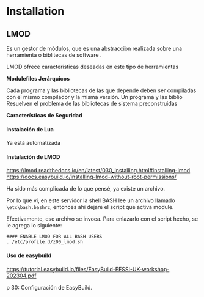 # Installation

## LMOD

Es un gestor de módulos, que es una abstracciòn realizada sobre una herramienta o biblitecas de software .

LMOD ofrece características deseadas en este tipo de herramientas

**Modulefiles Jerárquicos**

Cada programa y las bibliotecas de las que depende deben ser compiladas con el mismo compilador y la misma versión. 
Un programa y las biblio
Resuelven el problema de las bibliotecas de sistema preconstruidas

**Características de Seguridad**



#### Instalación de Lua

Ya está automatizada

#### Instalación de LMOD

https://lmod.readthedocs.io/en/latest/030_installing.html#installing-lmod
https://docs.easybuild.io/installing-lmod-without-root-permissions/


Ha sido más complicada de lo que pensé, ya existe un archivo.

Por lo que vi, en este servidor la shell BASH lee un archivo llamado `\etc\bash.bashrc`,
entonces ahí dejaré el script que activa module. 

Efectivamente, ese archivo se invoca.
Para enlazarlo con el script hecho, se le agrega lo siguiente:

~~~
#### ENABLE LMOD FOR ALL BASH USERS
. /etc/profile.d/z00_lmod.sh

~~~

#### Uso de easybuild

https://tutorial.easybuild.io/files/EasyBuild-EESSI-UK-workshop-202304.pdf


p 30: Configuración de EasyBuild.